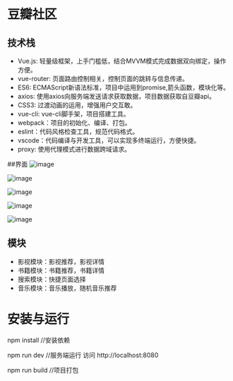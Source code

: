 # 豆瓣社区
## 技术栈
* Vue.js: 轻量级框架，上手门槛低，结合MVVM模式完成数据双向绑定，操作方便。<br>
* vue-router: 页面路由控制相关，控制页面的跳转与信息传递。<br>
* ES6: ECMAScript新语法标准，项目中运用到promise,箭头函数，模块化等。<br>
* axios: 使用axios向服务端发送请求获取数据，项目数据获取自豆瓣api。<br>
* CSS3: 过渡动画的运用，增强用户交互敢。<br>
* vue-cli: vue-cli脚手架，项目搭建工具。<br>
* webpack：项目的初始化、编译、打包。<br>
* eslint：代码风格检查工具，规范代码格式。<br>
* vscode：代码编译与开发工具，可以实现多终端运行，方便快捷。<br>
* proxy: 使用代理模式进行数据跨域请求。<br>

##界面
![image](https://github.com/HZJ0716/Mini-Program-no.1/blob/master/demo1.png)

![image](https://github.com/HZJ0716/Mini-Program-no.1/blob/master/demo2.png)

![image](https://github.com/HZJ0716/Mini-Program-no.1/blob/master/demo3.png)

![image](https://github.com/HZJ0716/Mini-Program-no.1/blob/master/demo4.png)

![image](https://github.com/HZJ0716/Mini-Program-no.1/blob/master/demo5.png)

## 模块
* 影视模块：影视推荐，影视详情<br>
* 书籍模块：书籍推荐，书籍详情<br>
* 搜索模块：快捷页面选择<br>
* 音乐模块：音乐播放，随机音乐推荐<br>
# 安装与运行
npm install //安装依赖

npm run dev //服务端运行 访问 http://localhost:8080

npm run build  //项目打包 
